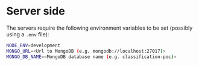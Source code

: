 # Server side

The servers require the following environment variables to be set (possibly using a `.env` file):

```sh
NODE_ENV=development
MONGO_URL=<Url to MongoDB (e.g. mongodb://localhost:27017)>
MONGO_DB_NAME=<MongoDB database name (e.g. classification-poc)>
```
